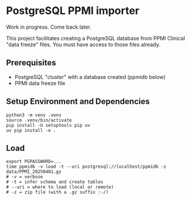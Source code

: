 # PostgreSQL PPMI importer

Work in progress. Come back later.

This project facilitates creating a PostgreSQL database from PPMI Clinical "data freeze" files. You must have access to those files already.


## Prerequisites

- PostgreSQL "cluster" with a database created (ppmidb below)
- PPMI data freeze file

## Setup Environment and Dependencies

    python3 -m venv .venv
    source .venv/bin/activate
    pip install -U setuptools pip uv
    uv pip install -e .

## Load

    export PGPASSWORD=...
    time ppmidb -v load -t --uri postgresql://localhost/ppmidb -z data/PPMI_20250401.gz
    # -v = verbose
    # -t = infer schema and create tables
    # --uri = where to load (local or remote)
    # -z = zip file (with a .gz suffix :-/)

